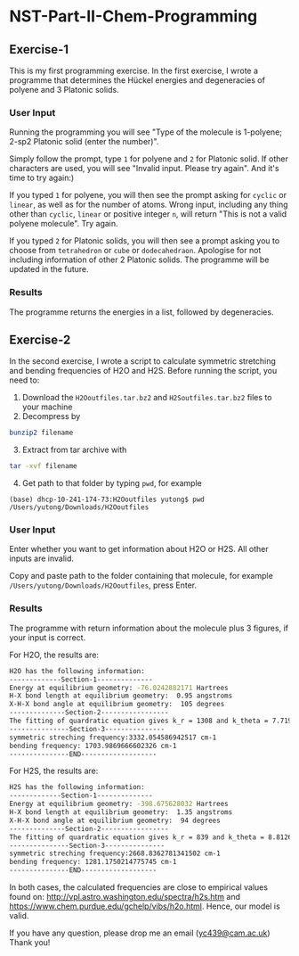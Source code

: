 # NST-Part-II-Chem-Programming

## Exercise-1
This is my first programming exercise. 
In the first exercise, I wrote a programme that determines the Hückel energies and degeneracies of polyene and 3 Platonic solids.

### User Input
Running the programming you will see "Type of the molecule is 1-polyene; 2-sp2 Platonic solid (enter the number)".

Simply follow the prompt, type `1` for polyene and `2` for Platonic solid.
If other characters are used, you will see "Invalid input. Please try again". And it's time to try again:)

If you typed `1` for polyene, you will then see the prompt asking for `cyclic` or `linear`, as well as for the number of atoms. Wrong input, including any thing other than `cyclic`, `linear` or positive integer `n`, will return "This is not a valid polyene molecule". Try again. 

If you typed `2` for Platonic solids, you will then see a prompt asking you to choose from `tetrahedron` or `cube` or `dodecahedraon`. Apologise for not including information of other 2 Platonic solids. The programme will be updated in the future.


### Results 
The programme returns the energies in a list, followed by degeneracies. 


## Exercise-2
In the second exercise, I wrote a script to calculate symmetric stretching and bending frequencies of H2O and H2S. 
Before running the script, you need to:
1. Download the `H2Ooutfiles.tar.bz2` and `H2Soutfiles.tar.bz2` files to your machine
2. Decompress by 
```bash
bunzip2 filename
```
3. Extract from tar archive with 
```bash
tar -xvf filename
```
4. Get path to that folder by typing `pwd`, for example
```console
(base) dhcp-10-241-174-73:H2Ooutfiles yutong$ pwd
/Users/yutong/Downloads/H2Ooutfiles
```
### User Input
Enter whether you want to get information about H2O or H2S. All other inputs are invalid.

Copy and paste path to the folder containing that molecule, for example `/Users/yutong/Downloads/H2Ooutfiles`, press Enter.

### Results
The programme with return information about the molecule plus 3 figures, if your input is correct.

For H2O, the results are:
```bash
H2O has the following information:
-------------Section-1--------------
Energy at equilibrium geometry: -76.0242882171 Hartrees
H-X bond length at equilibrium geometry:  0.95 angstroms
X-H-X bond angle at equilibrium geometry:  105 degrees
--------------Section-2-----------------
The fitting of quardratic equation gives k_r = 1308 and k_theta = 7.719691377579731e-19 
---------------Section-3---------------
symmetric streching frequency:3332.054586942517 cm-1
bending frequency: 1703.9869666602326 cm-1
---------------END-------------------
```

For H2S, the results are:
```bash
H2S has the following information:
-------------Section-1--------------
Energy at equilibrium geometry: -398.675628032 Hartrees
H-X bond length at equilibrium geometry:  1.35 angstroms
X-H-X bond angle at equilibrium geometry:  94 degrees
--------------Section-2-----------------
The fitting of quardratic equation gives k_r = 839 and k_theta = 8.812612070232378e-19 
---------------Section-3---------------
symmetric streching frequency:2668.8362781341502 cm-1
bending frequency: 1281.1750214775745 cm-1
---------------END-------------------
```

In both cases, the calculated frequencies are close to empirical values found on: http://vpl.astro.washington.edu/spectra/h2s.htm and https://www.chem.purdue.edu/gchelp/vibs/h2o.html. Hence, our model is valid.

If you have any question, please drop me an email (yc439@cam.ac.uk) Thank you!
